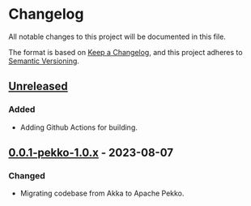 # Changelog

All notable changes to this project will be documented in this file.

The format is based on [Keep a Changelog](https://keepachangelog.com/en/1.0.0/),
and this project adheres to [Semantic Versioning](https://semver.org/spec/v2.0.0.html).

## [Unreleased]

### Added

- Adding Github Actions for building.

## [0.0.1-pekko-1.0.x] - 2023-08-07

### Changed

- Migrating codebase from Akka to Apache Pekko.


[unreleased]: https://github.com/samueleresca/pekko-quartz-scheduler/compare/0.0.1-pekko-1.0.x...HEAD
[0.0.1-pekko-1.0.x]: https://github.com/samueleresca/pekko-quartz-scheduler/releases/tag/0.0.1-pekko-1.0.x